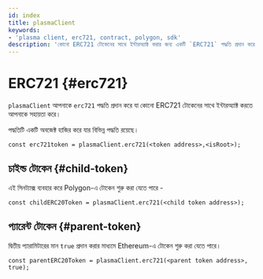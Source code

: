 ```yaml
---
id: index
title: plasmaClient
keywords:
- 'plasma client, erc721, contract, polygon, sdk'
description: 'কোনো ERC721 টোকেনের সাথে ইন্টারঅ্যাক্ট করার জন্য একটি `ERC721` পদ্ধতি প্রদান করে।'
---
```


# ERC721 {#erc721}

`plasmaClient` আপনাকে `erc721` পদ্ধতি প্রদান করে যা কোনো ERC721 টোকেনের সাথে ইন্টারঅ্যাক্ট করতে আপনাকে সহায়তা করে।

পদ্ধতিটি একটি অবজেক্ট হাজির করে যার বিভিন্ন পদ্ধতি রয়েছে।

```
const erc721token = plasmaClient.erc721(<token address>,<isRoot>);
```

## চাইল্ড টোকেন {#child-token}

এই সিনট্যাক্স ব্যবহার করে Polygon-এ টোকেন শুরু করা যেতে পারে -

```
const childERC20Token = plasmaClient.erc721(<child token address>);
```

## প্যারেন্ট টোকেন {#parent-token}

দ্বিতীয় প্যারামিটারের মান `true` প্রদান করার মাধ্যমে Ethereum-এ টোকেন শুরু করা যেতে পারে।

```
const parentERC20Token = plasmaClient.erc721(<parent token address>, true);
```
